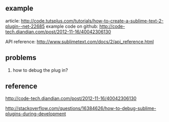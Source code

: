 
## example 
article: http://code.tutsplus.com/tutorials/how-to-create-a-sublime-text-2-plugin--net-22685
example code on github: http://code-tech.diandian.com/post/2012-11-16/40042306130

API reference: http://www.sublimetext.com/docs/2/api_reference.html

## problems
1. how to debug the plug in?

## reference

http://code-tech.diandian.com/post/2012-11-16/40042306130

http://stackoverflow.com/questions/16384626/how-to-debug-sublime-plugins-during-development
